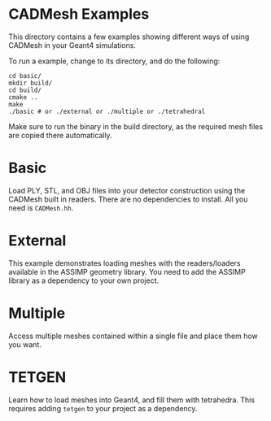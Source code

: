 # CADMesh Examples

This directory contains a few examples showing different ways of using CADMesh in your Geant4 simulations.

To run a example, change to its directory, and do the following:

```
cd basic/ 
mkdir build/
cd build/
cmake ..
make
./basic # or ./external or ./multiple or ./tetrahedral
```

Make sure to run the binary in the build directory, as the required mesh files are copied there automatically.

# Basic
Load PLY, STL, and OBJ files into your detector construction using the CADMesh built in readers. There are no dependencies to install. All you need is `CADMesh.hh`.

# External 
This example demonstrates loading meshes with the readers/loaders available in the ASSIMP geometry library. You need to add the ASSIMP library as a dependency to your own project.

# Multiple
Access multiple meshes contained within a single file and place them how you want.

# TETGEN
Learn how to load meshes into Geant4, and fill them with tetrahedra. This requires adding `tetgen` to your project as a dependency.

